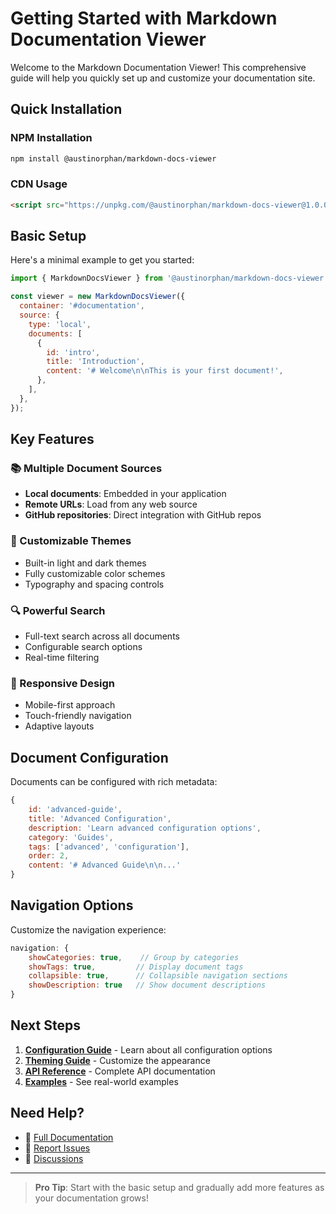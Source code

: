 # Getting Started with Markdown Documentation Viewer

Welcome to the Markdown Documentation Viewer! This comprehensive guide will help you quickly set up and customize your documentation site.

## Quick Installation

### NPM Installation

```bash
npm install @austinorphan/markdown-docs-viewer
```

### CDN Usage

```html
<script src="https://unpkg.com/@austinorphan/markdown-docs-viewer@1.0.0/dist/index.umd.cjs"></script>
```

## Basic Setup

Here's a minimal example to get you started:

```javascript
import { MarkdownDocsViewer } from '@austinorphan/markdown-docs-viewer';

const viewer = new MarkdownDocsViewer({
  container: '#documentation',
  source: {
    type: 'local',
    documents: [
      {
        id: 'intro',
        title: 'Introduction',
        content: '# Welcome\n\nThis is your first document!',
      },
    ],
  },
});
```

## Key Features

### 📚 Multiple Document Sources

- **Local documents**: Embedded in your application
- **Remote URLs**: Load from any web source
- **GitHub repositories**: Direct integration with GitHub repos

### 🎨 Customizable Themes

- Built-in light and dark themes
- Fully customizable color schemes
- Typography and spacing controls

### 🔍 Powerful Search

- Full-text search across all documents
- Configurable search options
- Real-time filtering

### 📱 Responsive Design

- Mobile-first approach
- Touch-friendly navigation
- Adaptive layouts

## Document Configuration

Documents can be configured with rich metadata:

```javascript
{
    id: 'advanced-guide',
    title: 'Advanced Configuration',
    description: 'Learn advanced configuration options',
    category: 'Guides',
    tags: ['advanced', 'configuration'],
    order: 2,
    content: '# Advanced Guide\n\n...'
}
```

## Navigation Options

Customize the navigation experience:

```javascript
navigation: {
    showCategories: true,    // Group by categories
    showTags: true,         // Display document tags
    collapsible: true,      // Collapsible navigation sections
    showDescription: true   // Show document descriptions
}
```

## Next Steps

1. **[Configuration Guide](./configuration.md)** - Learn about all configuration options
2. **[Theming Guide](./theming.md)** - Customize the appearance
3. **[API Reference](./api-reference.md)** - Complete API documentation
4. **[Examples](./examples.md)** - See real-world examples

## Need Help?

- 📖 [Full Documentation](https://github.com/AustinOrphan/markdown-docs-viewer#readme)
- 🐛 [Report Issues](https://github.com/AustinOrphan/markdown-docs-viewer/issues)
- 💬 [Discussions](https://github.com/AustinOrphan/markdown-docs-viewer/discussions)

---

> **Pro Tip**: Start with the basic setup and gradually add more features as your documentation grows!
